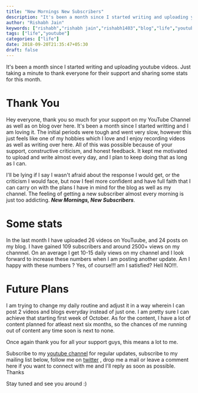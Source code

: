 ```yaml
---
title: "New Mornings New Subscribers"
description: "It's been a month since I started writing and uploading youtube videos. Just taking a minute to thank everyone for their support and sharing some stats for this month."
author: "Rishabh Jain"
keywords: ["rishabh","rishabh jain","rishabh1403","blog","life","youtube","thank you"]
tags: ["life","youtube"]
categories: ["life"]
date: 2018-09-20T21:35:47+05:30
draft: false
---
```

It's been a month since I started writing and uploading youtube videos. Just taking a minute to thank everyone for their support and sharing some stats for this month.
<!--more-->

# Thank You

Hey everyone, thank you so much for your support on my YouTube Channel as well as on blog over here. It's been a month since I started writting and I am loving it. The initial periods were tough and went very slow, however this just feels like one of my hobbies which I love and I enjoy recording videos as well as writing over here. All of this was possible because of your support, constructive criticism, and honest feedback. It kept me motivated to upload and write almost every day, and I plan to keep doing that as long as I can.

I'll be lying if I say I wasn't afraid about the response I would get, or the criticism I would face, but now I feel more confident and have full faith that I can carry on with the plans I have in mind for the blog as well as my channel. The feeling of getting a new subscriber almost every morning is just too addicting. ***New Mornings, New Subscribers***.

# Some stats

In the last month I have uploaded 26 videos on YouTuube, and 24 posts on my blog. I have gained 109 subscribers and around 2500+ views on my channnel. On an average I get 10-15 daily views on my channel and I look forward to increase these numbers when I am posting another update. Am I happy with these numbers ? Yes, of course!!! am I satisfied? Hell NO!!!. 

# Future Plans

I am trying to change my daily routine and adjust it in a way wherein I can post 2 videos and blogs everyday instead of just one. I am pretty sure I can achieve that starting first week of October. As for the content, I have a lot of content planned for atleast next six months, so the chances of me running out of content any time soon is next to none.

Once again thank you for all your support guys, this means a lot to me. 
 
Subscribe to my [youtube channel](https://www.youtube.com/channel/UC4syrEYE9_fzeVBajZIyHlA) for regular updates, subscribe to my mailing list below, follow me on [twitter](https://www.twitter.com/rishabhjain1403) , drop me a mail or leave a comment here if you want to connect with me and I'll reply as soon as possible. Thanks

Stay tuned and see you around :)
